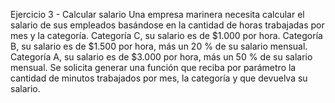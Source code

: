 Ejercicio 3 - Calcular salario
Una empresa marinera necesita calcular el salario de sus empleados basándose en la cantidad de horas trabajadas por mes y la categoría.
Categoría C, su salario es de $1.000 por hora.
Categoría B, su salario es de $1.500 por hora, más un 20 % de su salario mensual.
Categoría A, su salario es de $3.000 por hora, más un 50 % de su salario mensual.
Se solicita generar una función que reciba por parámetro la cantidad de minutos trabajados por mes, la categoría y que devuelva su salario.
